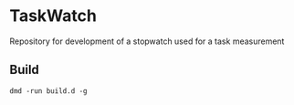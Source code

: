 TaskWatch
=========

Repository for development of a stopwatch used for a task measurement


Build
-----
    dmd -run build.d -g
